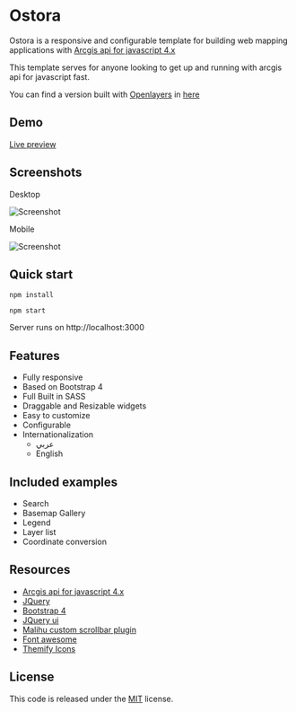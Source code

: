 # Ostora
Ostora is a responsive and configurable template for building web mapping applications with [Arcgis api for javascript 4.x](https://developers.arcgis.com/javascript/)

This template serves for anyone looking to get up and running with arcgis api for javascript fast.  

You can find a version built with [Openlayers](http://openlayers.org/) in [here](https://github.com/azouaoui-med/ostora-ol-reqjs)

## Demo
[Live preview](https://azouaoui-med.github.io/ostora-jsapi4/src/)

## Screenshots

Desktop

![Screenshot](https://user-images.githubusercontent.com/25878302/49329863-08fcad00-f586-11e8-9e2d-f6fa1f124d59.png)

Mobile

![Screenshot](https://user-images.githubusercontent.com/25878302/49329798-25e4b080-f585-11e8-91c4-94dd386bc7af.png)

## Quick start
```
npm install 

npm start
```
Server runs on http://localhost:3000

## Features
*   Fully responsive
*   Based on Bootstrap 4
*   Full Built in SASS
*   Draggable and Resizable widgets
*   Easy to customize
*   Configurable
*   Internationalization 
    *    عربي
    *   English

## Included examples
*   Search
*   Basemap Gallery
*   Legend
*   Layer list
*   Coordinate conversion


## Resources
*   [Arcgis api for javascript 4.x](https://developers.arcgis.com/javascript/)
*   [JQuery](http://jquery.com/)
*   [Bootstrap 4](https://getbootstrap.com/)
*   [JQuery ui](http://jqueryui.com)
*   [Malihu custom scrollbar plugin](http://manos.malihu.gr/jquery-custom-content-scroller/)
*   [Font awesome](https://fontawesome.com/)
*   [Themify Icons ](https://themify.me/themify-icons)

## License
This code is released under the [MIT](https://github.com/azouaoui-med/ostora-jsapi4/blob/gh-pages/LICENSE) license.